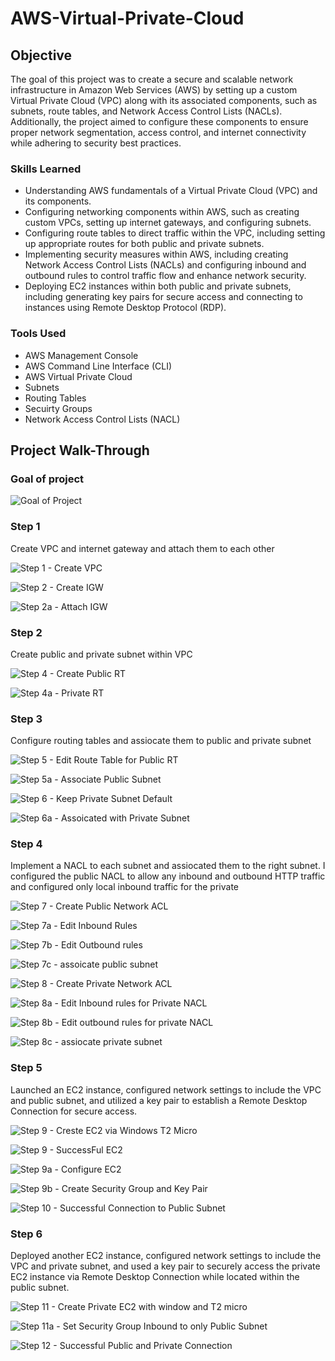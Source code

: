 # AWS-Virtual-Private-Cloud

## Objective

The goal of this project was to create a secure and scalable network infrastructure in Amazon Web Services (AWS) by setting up a custom Virtual Private Cloud (VPC) along with its associated components, such as subnets, route tables, and Network Access Control Lists (NACLs). Additionally, the project aimed to configure these components to ensure proper network segmentation, access control, and internet connectivity while adhering to security best practices. 

### Skills Learned
- Understanding AWS fundamentals of a Virtual Private Cloud (VPC) and its components.
- Configuring networking components within AWS, such as creating custom VPCs, setting up internet gateways, and configuring subnets.
- Configuring route tables to direct traffic within the VPC, including setting up appropriate routes for both public and private subnets.
- Implementing security measures within AWS, including creating Network Access Control Lists (NACLs) and configuring inbound and outbound rules to control traffic flow and enhance network security.
- Deploying EC2 instances within both public and private subnets, including generating key pairs for secure access and connecting to instances using Remote Desktop Protocol (RDP).

### Tools Used

- AWS Management Console
- AWS Command Line Interface (CLI)
- AWS Virtual Private Cloud
- Subnets
- Routing Tables
- Secuirty Groups
- Network Access Control Lists (NACL)

## Project Walk-Through

### Goal of project

![Goal of Project](https://github.com/jhopp26/AWS-Virtual-Private-Cloud/assets/166570789/f64b86e4-9f11-4c78-97b7-13d17c2db797)

### Step 1
Create VPC and internet gateway and attach them to each other

![Step 1 - Create VPC](https://github.com/jhopp26/AWS-Virtual-Private-Cloud/assets/166570789/3e8b0b10-c342-4537-92c9-bfdc2822e69b)

![Step 2 - Create IGW](https://github.com/jhopp26/AWS-Virtual-Private-Cloud/assets/166570789/861d68b1-f09c-4e5e-b7b9-5d35e552366f)

![Step 2a - Attach IGW](https://github.com/jhopp26/AWS-Virtual-Private-Cloud/assets/166570789/6b832d7d-2faf-4b7e-94ff-a4918f0edd90)

### Step 2
Create public and private subnet within VPC

![Step 4 - Create Public RT](https://github.com/jhopp26/AWS-Virtual-Private-Cloud/assets/166570789/7a40f589-4881-4170-b6e4-72f8f418724a)

![Step 4a - Private RT](https://github.com/jhopp26/AWS-Virtual-Private-Cloud/assets/166570789/e53f520d-9599-4bc4-8be8-073a3f766291)

### Step 3
Configure routing tables and assiocate them to public and private subnet 

![Step 5 - Edit Route Table for Public RT](https://github.com/jhopp26/AWS-Virtual-Private-Cloud/assets/166570789/b6a19a74-b67b-4a66-a02a-a1b6af695aee)

![Step 5a - Associate Public Subnet](https://github.com/jhopp26/AWS-Virtual-Private-Cloud/assets/166570789/bc1ca892-4eea-449c-9eb0-3097100ce6ef)

![Step 6 - Keep Private Subnet Default](https://github.com/jhopp26/AWS-Virtual-Private-Cloud/assets/166570789/36bf3fc5-14a2-4930-b516-2a1790b7b5e2)

![Step 6a - Assoicated with Private Subnet](https://github.com/jhopp26/AWS-Virtual-Private-Cloud/assets/166570789/70d91c88-8de5-4960-ade4-bba73003b62a)

### Step 4
Implement a NACL to each subnet and assiocated them to the right subnet. I configured the public NACL to allow any inbound and outbound HTTP traffic and configured only local inbound traffic for the private

![Step 7 - Create Public Network ACL](https://github.com/jhopp26/AWS-Virtual-Private-Cloud/assets/166570789/5d759b22-929f-42dc-9b2b-dfbf14e097a2)

![Step 7a - Edit Inbound Rules](https://github.com/jhopp26/AWS-Virtual-Private-Cloud/assets/166570789/90796122-499f-4c92-b65b-8609f0eb5744)

![Step 7b - Edit Outbound rules](https://github.com/jhopp26/AWS-Virtual-Private-Cloud/assets/166570789/6b9fa04a-f039-4de7-be80-fee3ef099d87)

![Step 7c - assoicate public subnet](https://github.com/jhopp26/AWS-Virtual-Private-Cloud/assets/166570789/56ff0ed5-e52d-4090-a5d3-bd75d5656933)

![Step 8 - Create Private Network ACL](https://github.com/jhopp26/AWS-Virtual-Private-Cloud/assets/166570789/4013a973-aa8c-4abc-bbc8-12abd7664edd)

![Step 8a - Edit Inbound rules for Private NACL](https://github.com/jhopp26/AWS-Virtual-Private-Cloud/assets/166570789/6d27ed73-0cb8-483f-ac60-651565642485)

![Step 8b - Edit outbound rules for private NACL](https://github.com/jhopp26/AWS-Virtual-Private-Cloud/assets/166570789/f96abd67-a0cd-47ab-9651-77b4f0a9011b)

![Step 8c - assiocate private subnet](https://github.com/jhopp26/AWS-Virtual-Private-Cloud/assets/166570789/e540d609-564f-4780-9bb0-870e1ba135d5)

### Step 5
Launched an EC2 instance, configured network settings to include the VPC and public subnet, and utilized a key pair to establish a Remote Desktop Connection for secure access.

![Step 9 - Creste EC2 via Windows   T2 Micro](https://github.com/jhopp26/AWS-Virtual-Private-Cloud/assets/166570789/d8fcad39-04e0-4e84-955c-26ef1a02e1ef)

![Step 9 - SuccessFul EC2](https://github.com/jhopp26/AWS-Virtual-Private-Cloud/assets/166570789/23200462-0001-41ab-990f-0c6f105c6f2d)

![Step 9a - Configure EC2](https://github.com/jhopp26/AWS-Virtual-Private-Cloud/assets/166570789/6a1c64f8-9b58-4311-9de3-2561320f4f96)

![Step 9b - Create Security Group and Key Pair](https://github.com/jhopp26/AWS-Virtual-Private-Cloud/assets/166570789/f6235a69-252e-4731-a704-7dfecc7b3d4a)

![Step 10 - Successful Connection to Public Subnet](https://github.com/jhopp26/AWS-Virtual-Private-Cloud/assets/166570789/c850ac9d-1a63-4667-8588-dad95b560cbe)

### Step 6
Deployed another EC2 instance, configured network settings to include the VPC and private subnet, and used a key pair to securely access the private EC2 instance via Remote Desktop Connection while located within the public subnet.

![Step 11 - Create Private EC2 with window and T2 micro](https://github.com/jhopp26/AWS-Virtual-Private-Cloud/assets/166570789/30f2d8c1-01a7-4795-a0ac-a8c235decadb)

![Step 11a - Set Security Group Inbound to only Public Subnet](https://github.com/jhopp26/AWS-Virtual-Private-Cloud/assets/166570789/510c440c-52ed-47d2-be7b-8755c4fc737f)

![Step 12 - Successful Public and Private Connection](https://github.com/jhopp26/AWS-Virtual-Private-Cloud/assets/166570789/32b6505c-3a5b-498b-87a3-7020d84d35be)



